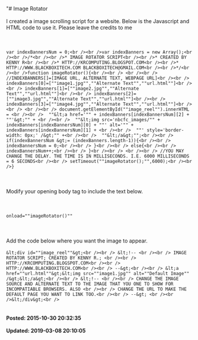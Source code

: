 "# Image Rotator<br /><br />I created a image scrolling script for a website. Below is the Javascript and HTML code to use it. Please leave the credits to me <br /><br /><br /><br />```var indexBannersNum = 0;<br /><br />var indexBanners = new Array();<br /><br />/*<br /><br />* IMAGE ROTATOR SCRIPT<br /><br />* CREATED BY KENNY R<br /><br />* HTTP://KRCOMPUTING.BLOGSPOT.COM<br /><br />* HTTP://WWW.BLACKBOXITECH.COM BLACKBOXITECH@GMAIL.COM<br /><br />*/<br /><br />function imageRotator(){<br /><br /> <br /><br /> //INDEXBANNERS[]=[IMAGE URL, ALTERNATE TEXT, WEBPAGE URL]<br /><br /> indexBanners[0]=[""image1.jpg"",""Alternate Text"",""url.html""]<br /><br /> indexBanners[1]=[""image2.jpg"",""Alternate Text"",""url.html""]<br /><br /> indexBanners[2]=[""image3.jpg"",""Alternate Text"",""url.html""]<br /><br /> indexBanners[3]=[""image4.jpg"",""Alternate Text"",""url.html""]<br /><br /> <br /><br /> document.getElementById(""image_reel"").innerHTML = <br /><br />  ""&lt;a href='"" + indexBanners[indexBannersNum][2] + ""'&gt;"" + <br /><br />  ""&lt;img src='nbcfc_images/"" + indexBanners[indexBannersNum][0] + ""' alt='"" + indexBanners[indexBannersNum][1] + <br /><br />  ""' style='border-width: 0px;' /&gt;"" +<br /><br />  ""&lt;/a&gt;"";<br /><br /> if(indexBannersNum &gt;= (indexBanners.length-1)){<br /><br />  indexBannersNum = 0;<br /><br /> }<br /><br /> else{<br /><br />  indexBannersNum++;<br /><br /> }<br /><br /> <br /><br /> //YOU MAY CHANGE THE DELAY. THE TIME IS IN MILLISECONDS. I.E. 6000 MILLISECONDS = 6 SECONDS<br /><br /> setTimeout(""imageRotator();"",6000);<br /><br />}```<br /><br /><br /><br />Modify your opening body tag to include the text below.<br /><br /><br /><br />```onload=""imageRotator()""```<br /><br /><br /><br />Add the code below where you want the image to appear. <br /><br />```&lt;div id=""image_reel""&gt;<br /><br /> &lt;!-- <br /><br /> IMAGE ROTATOR SCRIPT; CREATED BY KENNY R.; <br /><br /> HTTP://KRCOMPUTING.BLOGSPOT.COM<br /><br /> HTTP://WWW.BLACKBOXITECH.COM<br /><br /> --&gt;<br /><br /> &lt;a href=""url.html""&gt;&lt;img src=""image1.jpg"" alt=""Default Image"" /&gt;&lt;/a&gt;<br /><br /> &lt;!-- <br /><br /> CHANGE THE IMAGE SOURCE AND ALTERNATE TEXT TO THE IMAGE THAT YOU ONE TO SHOW FOR INCOMPATIABLE BROWSERS. ALSO <br /><br /> CHANGE THE URL TO MAKE THE DEFAULT PAGE YOU WANT TO LINK TOO.<br /><br /> --&gt; <br /><br />&lt;/div&gt;<br />```<br /><br /><br />**Posted: 2015-10-30 20:32:35** <br /><br />**Updated: 2019-03-08 20:10:05** <br /><br />
